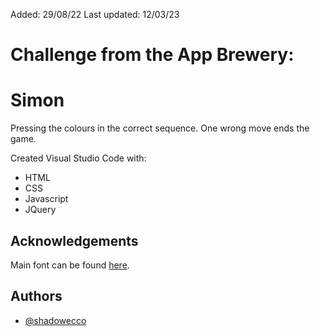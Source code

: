 Added: 29/08/22
Last updated: 12/03/23

# Challenge from the App Brewery:

# Simon

Pressing the colours in the correct sequence. One wrong move ends the game.

Created Visual Studio Code with:

- HTML
- CSS
- Javascript
- JQuery


## Acknowledgements

Main font can be found [here](https://fonts.google.com/specimen/Press+Start+2P).


## Authors

- [@shadowecco](https://www.github.com/shadowecco)
